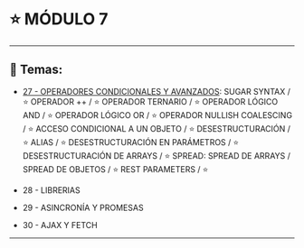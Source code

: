 # :star: MÓDULO 7

---

## :book: Temas:

- [27 -  OPERADORES CONDICIONALES Y AVANZADOS](https://github.com/eugenia1984/frontend-syloper/blob/main/teoria/modulo7/operadores_condicionados_y_avanzados.md): SUGAR SYNTAX / :star: OPERADOR ++  / :star:  OPERADOR TERNARIO  / :star:  OPERADOR LÓGICO AND  / :star: OPERADOR LÓGICO OR  / :star:  OPERADOR NULLISH COALESCING  / :star:  ACCESO CONDICIONAL A UN OBJETO  / :star:  DESESTRUCTURACIÓN  / :star:  ALIAS / :star:  DESESTRUCTURACIÓN EN PARÁMETROS / :star:  DESESTRUCTURACIÓN DE ARRAYS / :star:  SPREAD: SPREAD DE ARRAYS / SPREAD DE OBJETOS / :star:  REST PARAMETERS  / :star: 

- 28 - LIBRERIAS 

- 29 - ASINCRONÍA Y PROMESAS 

- 30 - AJAX Y FETCH

---
